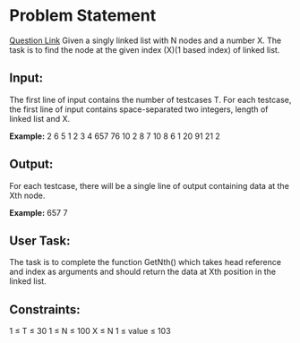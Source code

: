 # Problem Statement
[Question Link](https://www.geeksforgeeks.org/problems/node-at-a-given-index-in-linked-list/1?page=1&difficulty=Basic&sprint=ca8ae412173dbd8346c26a0295d098fd&sortBy=submissions)
Given a singly linked list with N nodes and a number X. The task is to find the node at the given index (X)(1 based index) of linked list. 

## Input:
The first line of input contains the number of testcases T. For each testcase, the first line of input contains space-separated two integers, length of linked list and X.

**Example:**
2
6 5
1 2 3 4 657 76
10 2
8 7 10 8 6 1 20 91 21 2

## Output:
For each testcase, there will be a single line of output containing data at the Xth node.

**Example:**
657
7

## User Task:
The task is to complete the function GetNth() which takes head reference and index as arguments and should return the data at Xth position in the linked list.

## Constraints:
1 ≤ T ≤ 30
1 ≤ N ≤ 100
X ≤ N
1 ≤ value ≤ 103
